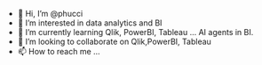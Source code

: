 - 👋 Hi, I’m @phucci
- 👀 I’m interested in data analytics and BI
- 🌱 I’m currently learning Qlik, PowerBI, Tableau ... AI agents in BI.
- 💞️ I’m looking to collaborate on Qlik,PowerBI, Tableau
- 📫 How to reach me ...

<!---
phucci/phucci is a ✨ special ✨ repository because its `README.md` (this file) appears on your GitHub profile.
You can click the Preview link to take a look at your changes.
--->
